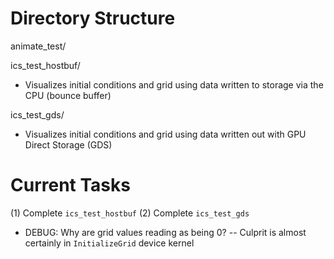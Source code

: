 # Directory Structure
animate_test/

ics_test_hostbuf/
- Visualizes initial conditions and grid using data written to storage via the CPU (bounce buffer)

ics_test_gds/
- Visualizes initial conditions and grid using data written out with GPU Direct Storage (GDS)

# Current Tasks
(1) Complete `ics_test_hostbuf`
(2) Complete `ics_test_gds`
- DEBUG: Why are grid values reading as being 0?
-- Culprit is almost certainly in `InitializeGrid` device kernel

